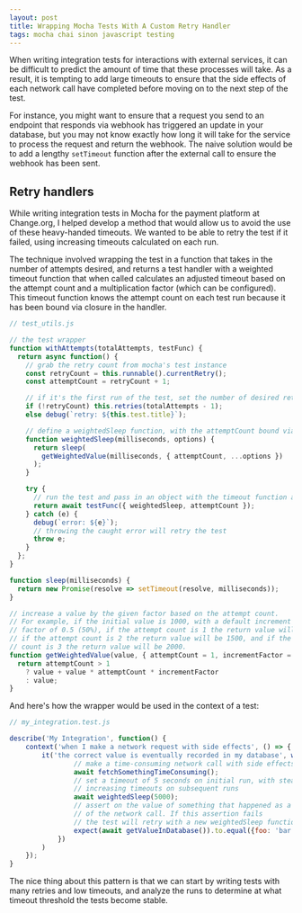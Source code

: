 ```yaml
---
layout: post
title: Wrapping Mocha Tests With A Custom Retry Handler
tags: mocha chai sinon javascript testing
---
```


When writing integration tests for interactions with external services, it can be difficult to predict the amount of time that these processes will take. As a result, it is tempting to add large timeouts to ensure that the side effects of each network call have completed before moving on to the next step of the test.

For instance, you might want to ensure that a request you send to an endpoint that responds via webhook has triggered an update in your database, but you may not know exactly how long it will take for the service to process the request and return the webhook. The naive solution would be to add a lengthy `setTimeout` function after the external call to ensure the webhook has been sent.

## Retry handlers

While writing integration tests in Mocha for the payment platform at Change.org, I helped develop a method that would allow us to avoid the use of these heavy-handed timeouts. We wanted to be able to retry the test if it failed, using increasing timeouts calculated on each run.

The technique involved wrapping the test in a function that takes in the number of attempts desired, and returns a test handler with a weighted timeout function that when called calculates an adjusted timeout based on the attempt count and a multiplication factor (which can be configured). This timeout function knows the attempt count on each test run because it has been bound via closure in the handler.

```js
// test_utils.js

// the test wrapper
function withAttempts(totalAttempts, testFunc) {
  return async function() {
    // grab the retry count from mocha's test instance
    const retryCount = this.runnable().currentRetry();
    const attemptCount = retryCount + 1;

    // if it's the first run of the test, set the number of desired retries.
    if (!retryCount) this.retries(totalAttempts - 1);
    else debug(`retry: ${this.test.title}`);

    // define a weightedSleep function, with the attemptCount bound via closure
    function weightedSleep(milliseconds, options) {
      return sleep(
        getWeightedValue(milliseconds, { attemptCount, ...options })
      );
    }

    try {
      // run the test and pass in an object with the timeout function and the attempt count
      return await testFunc({ weightedSleep, attemptCount });
    } catch (e) {
      debug(`error: ${e}`);
      // throwing the caught error will retry the test
      throw e;
    }
  };
}

function sleep(milliseconds) {
  return new Promise(resolve => setTimeout(resolve, milliseconds));
}

// increase a value by the given factor based on the attempt count.
// For example, if the initial value is 1000, with a default increment
// factor of 0.5 (50%), if the attempt count is 1 the return value will be 1000,
// if the attempt count is 2 the return value will be 1500, and if the attempt
// count is 3 the return value will be 2000.
function getWeightedValue(value, { attemptCount = 1, incrementFactor = 0.5 }) {
  return attemptCount > 1
    ? value + value * attemptCount * incrementFactor
    : value;
}
```

And here's how the wrapper would be used in the context of a test:

```js
// my_integration.test.js

describe('My Integration', function() {
    context('when I make a network request with side effects', () => {
        it('the correct value is eventually recorded in my database', withAttempts(3, async ({ weightedSleep }) => {
                // make a time-consuming network call with side effects
                await fetchSomethingTimeConsuming();
                // set a timeout of 5 seconds on initial run, with steadily
                // increasing timeouts on subsequent runs
                await weightedSleep(5000);
                // assert on the value of something that happened as a side effect
                // of the network call. If this assertion fails
                // the test will retry with a new weightedSleep function
                expect(await getValueInDatabase()).to.equal({foo: 'bar'})
            })
        )
    });
}
```

The nice thing about this pattern is that we can start by writing tests with many retries and low timeouts, and analyze the runs to determine at what timeout threshold the tests become stable.
